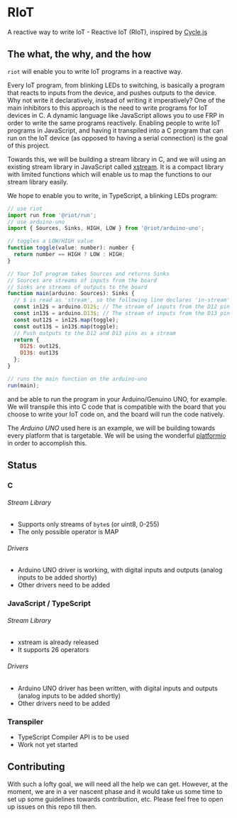 # RIoT
A reactive way to write IoT - Reactive IoT (RIoT), inspired by [Cycle.js](http://cycle.js.org/)

## The what, the why, and the how
`riot` will enable you to write IoT programs in a reactive way.

Every IoT program, from blinking LEDs to switching, is basically a program that reacts to inputs from the device, and pushes outputs to the device. Why not write it declaratively, instead of writing it imperatively? One of the main inhibitors to this approach is the need to write programs for IoT devices in C. A dynamic language like JavaScript allows you to use FRP in order to write the same programs reactively. Enabling people to write IoT programs in JavaScript, and having it transpiled into a C program that can run on the IoT device (as opposed to having a serial connection) is the goal of this project.

Towards this, we will be building a stream library in C, and we will using an existing stream library in JavaScript called [xstream](https://github.com/staltz/xstream). It is a compact library with limited functions which will enable us to map the functions to our stream library easily.

We hope to enable you to write, in TypeScript, a blinking LEDs program:
```js
// use riot
import run from '@riot/run';
// use arduino-uno
import { Sources, Sinks, HIGH, LOW } from '@riot/arduino-uno';

// toggles a LOW/HIGH value
function toggle(value: number): number {
  return number == HIGH ? LOW : HIGH;
}

// Your IoT program takes Sources and returns Sinks
// Sources are streams of inputs from the board
// Sinks are streams of outputs to the board
function main(arduino: Sources): Sinks {
  // $ is read as 'stream', so the following line declares 'in-stream'
  const in12$ = arduino.D12$; // The stream of inputs from the D12 pin
  const in13$ = arduino.D13$; // The stream of inputs from the D13 pin
  const out12$ = in12$.map(toggle);
  const out13$ = in13$.map(toggle);
  // Push outputs to the D12 and D13 pins as a stream
  return {
    D12$: out12$,
    D13$: out13$
  };
}

// runs the main function on the arduino-uno
run(main);
```
and be able to run the program in your Arduino/Genuino UNO, for example. We will transpile this into C code that is compatible with the board that you choose to write your IoT code on, and the board will run the code natively.

The *Arduino UNO* used here is an example, we will be building towards every platform that is targetable. We will be using the wonderful [platformio](https://github.com/platformio/platformio) in order to accomplish this.

## Status
### C
###### Stream Library
* Supports only streams of `byte`s (or uint8, 0-255)
* The only possible operator is MAP

###### Drivers
* Arduino UNO driver is working, with digital inputs and outputs (analog inputs to be added shortly)
* Other drivers need to be added

### JavaScript / TypeScript
###### Stream Library
* xstream is already released
* It supports 26 operators

###### Drivers
* Arduino UNO driver has been written, with digital inputs and outputs (analog inputs to be added shortly)
* Other drivers need to be added

### Transpiler
* TypeScript Compiler API is to be used
* Work not yet started

## Contributing
With such a lofty goal, we will need all the help we can get. However, at the moment, we are in a ver nascent phase and it would take us some time to set up some guidelines towards contribution, etc. Please feel free to open up issues on this repo till then.
